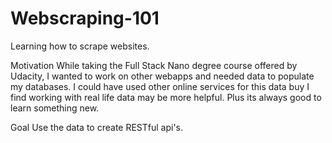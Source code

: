 # Webscraping-101
Learning how to scrape websites.

Motivation
While taking the Full Stack Nano degree course offered by Udacity, I wanted to work on other webapps and needed data to populate my databases.
I could have used other online services for this data buy I find working with real life data may be more helpful.
Plus its always good to learn something new.

Goal
Use the data to create RESTful api's. 
